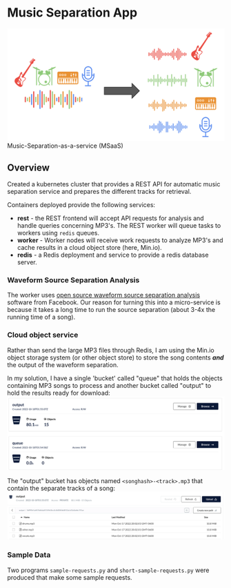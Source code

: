 # Music Separation App
![separation](images/music_separation.png)
Music-Separation-as-a-service (MSaaS)

## Overview
Created a kubernetes cluster that provides a REST API for automatic music separation service and prepares the different tracks for retrieval.

Containers deployed provide the following services:
+ **rest** - the REST frontend will accept API requests for analysis and handle queries concerning MP3's. The REST worker will queue tasks to workers using `redis` queues.
+ **worker** - Worker nodes will receive work requests to analyze MP3's and cache results in a cloud object store (here, Min.io).
+ **redis** - a Redis deployment and service to provide a redis database server.

### Waveform Source Separation Analysis
The worker uses [open source waveform source separation analysis](https://github.com/facebookresearch/demucs) software from Facebook. Our reason for turning this into a micro-service is because it takes a long time to run the source separation (about 3-4x the running time of a song).

### Cloud object service

Rather than send the large MP3 files through Redis, I am using the Min.io object storage system (or other object store) to store the song contents ***and*** the output of the waveform separation. 

In my solution, I have a single 'bucket' called "queue" that holds the objects containing MP3 songs to process and another bucket called "output" to hold the results ready for download:
![buckets](images/buckets.png)

The "output" bucket has objects named `<songhash>-<track>.mp3` that contain the separate tracks of a song:
![output bucket image](images/output-bucket.png)

### Sample Data
Two programs `sample-requests.py` and `short-sample-requests.py` were produced that make some sample requests.
